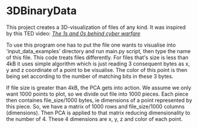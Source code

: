 # 3DBinaryData

This project creates a 3D-visualization of files of any kind. It was inspired by this TED video:
[*The 1s and 0s behind cyber warfare*](https://www.ted.com/talks/chris_domas_the_1s_and_0s_behind_cyber_warfare)

To use this program one has to put the file one wants to visualise into 'input_data_examples' directory and run main.py script, then type the name of this file.
This code treats files differently. For files that's size is less than 4kB it uses simple algorithm which is just reading 3 consequent bytes as x, y and z coordinate of a point to be visualise.
The color of this point is then being set according to the number of matching bits in these 3 bytes.

If file size is greater than 4kB, the PCA gets into action. We assume we only want 1000 points to plot, so we divide out file into 1000 pieces.
Each piece then containes file_size/1000 bytes, ie dimensions of a point represented by this piece. So, we have a matrix of 1000 rows and file_size/1000 columns (dimensions).
Then PCA is applied to that matrix reducing dimensionality to the number of 4. These 4 dimensions are x, y, z and color of each point.